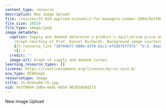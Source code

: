 ```yaml
---
content_type: resource
description: New image Upload
file: /courses/15-024-applied-economics-for-managers-summer-2004/9e3f80642d0a6edc8654962656b8d2f3_15-024su04-th.jpg
file_size: 16529
file_type: image/jpeg
image_metadata:
  caption: Supply and demand determine a product's equilibrium price and quantity.
    (Graph courtesy of Prof. Daniel Richards. Background image courtesy of Ken Hammond,
    {{% resource_link "16784b77-608e-4378-b1c2-efd3675f7372" "U.S. Department of Agriculture"
    %}}.)
  credit: ''
  image-alt: Graph of supply and demand curves.
learning_resource_types: []
license: https://creativecommons.org/licenses/by-nc-sa/4.0/
ocw_type: OCWImage
resourcetype: Image
title: 15-024su04-th.jpg
uid: 9e3f8064-2d0a-6edc-8654-962656b8d2f3
---
```

New image Upload
